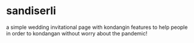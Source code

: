 # sandiserli
a simple wedding invitational page with kondangin features to help people in order to kondangan without worry about the pandemic!
